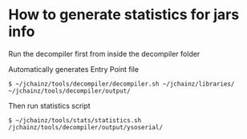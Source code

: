 # How to generate statistics for jars info

Run the decompiler first from inside the decompiler folder

Automatically generates Entry Point file

`$ ~/jchainz/tools/decompiler/decompiler.sh ~/jchainz/libraries/ ~/jchainz/tools/decompiler/output/`

Then run statistics script

`$ ~/jchainz/tools/stats/statistics.sh /jchainz/tools/decompiler/output/ysoserial/`
